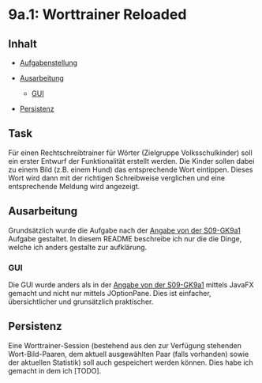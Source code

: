 # 9a.1: Worttrainer Reloaded
## Inhalt
- [Aufgabenstellung](#task)

- [Ausarbeitung](#ausarbeitung)
  
  - [GUI](#gui)
  
- [Persistenz](#persistenz)

  
## Task
Für einen Rechtschreibtrainer für Wörter (Zielgruppe Volksschulkinder)  soll ein erster Entwurf der Funktionalität erstellt werden. Die Kinder  sollen dabei zu einem Bild (z.B. einem Hund) das entsprechende Wort  eintippen. Dieses Wort wird dann mit der richtigen Schreibweise  verglichen und eine entsprechende Meldung wird angezeigt.

## Ausarbeitung 

Grundsätzlich wurde die Aufgabe nach der [Angabe von der S09-GK9a1](https://elearning.tgm.ac.at/mod/assign/view.php?id=77461) Aufgabe gestaltet. In diesem README beschreibe ich nur die die Dinge, welche ich anders gestalte zur aufklärung.

### GUI

Die GUI wurde anders als in der [Angabe von der S09-GK9a1](https://elearning.tgm.ac.at/mod/assign/view.php?id=77461) mittels JavaFX gemacht und nicht nur mittels JOptionPane. Dies ist einfacher, übersichtlicher und grunsätzlich praktischer.

## Persistenz 

Eine Worttrainer-Session (bestehend aus den zur Verfügung stehenden  Wort-Bild-Paaren, dem aktuell ausgewählten Paar (falls vorhanden) sowie  der aktuellen Statistik) soll auch gespeichert werden können. Dies habe ich gemacht in dem ich [TODO].

